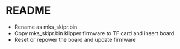 # README
- Rename as mks_skipr.bin
- Copy mks_skipr.bin klipper firmware to TF card and insert board
- Reset or repower the board and update firmware